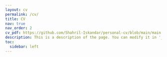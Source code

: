 ```yaml
---
layout: cv
permalink: /cv/
title: CV
nav: true
nav_order: 2
cv_pdf: https://github.com/Shahril-Iskandar/personal-cv/blob/main/main.pdf # example_pdf.pdf # you can also use external links here
description: This is a description of the page. You can modify it in '_pages/cv.md'. You can also change or remove the top pdf download button.
toc:
  sidebar: left
---
```


<object data="/assets/pdf/cv_shahril.pdf" width="100%" height="600" type="application/pdf"></object>
